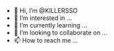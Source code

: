 - 👋 Hi, I’m @KILLERSSO
- 👀 I’m interested in ...
- 🌱 I’m currently learning ...
- 💞️ I’m looking to collaborate on ...
- 📫 How to reach me ...

<!---
KILLERSSO/KILLERSSO is a ✨ special ✨ repository because its `README.md` (this file) appears on your GitHub profile.
You can click the Preview link to take a look at your changes.
--->
